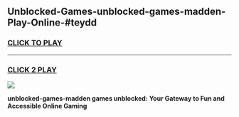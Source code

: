
## Unblocked-Games-unblocked-games-madden-Play-Online-#teydd
<h3>
<a href="https://premium.freeplayer.one?title=unblocked-games-madden&ref=24F">CLICK TO PLAY</a></h3>
<hr>

<h3>
<a href="https://premium.freeplayer.one?title=unblocked-games-madden&ref=24F">CLICK 2 PLAY</a>
  
</h3>

<a href="https://premium.freeplayer.one?title=unblocked-games-madden&ref=24F/"><img src="https://clearcache.store/games.png"></a>


**unblocked-games-madden games unblocked: Your Gateway to Fun and Accessible Online Gaming**
